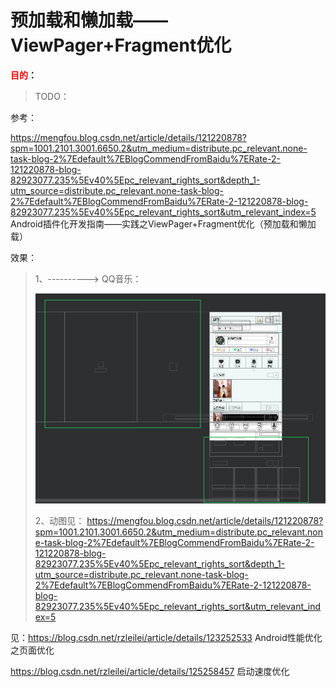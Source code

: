 



# 预加载和懒加载——ViewPager+Fragment优化

**<font color='red'>目的</font>：**

> TODO：

参考：

https://mengfou.blog.csdn.net/article/details/121220878?spm=1001.2101.3001.6650.2&utm_medium=distribute.pc_relevant.none-task-blog-2%7Edefault%7EBlogCommendFromBaidu%7ERate-2-121220878-blog-82923077.235%5Ev40%5Epc_relevant_rights_sort&depth_1-utm_source=distribute.pc_relevant.none-task-blog-2%7Edefault%7EBlogCommendFromBaidu%7ERate-2-121220878-blog-82923077.235%5Ev40%5Epc_relevant_rights_sort&utm_relevant_index=5           Android插件化开发指南——实践之ViewPager+Fragment优化（预加载和懒加载）



效果： 

> 1、----------> QQ音乐：
>
> ![image-20240118235133956](APP开发.assets/image-20240118235133956.png)
>
> 2、动图见： https://mengfou.blog.csdn.net/article/details/121220878?spm=1001.2101.3001.6650.2&utm_medium=distribute.pc_relevant.none-task-blog-2%7Edefault%7EBlogCommendFromBaidu%7ERate-2-121220878-blog-82923077.235%5Ev40%5Epc_relevant_rights_sort&depth_1-utm_source=distribute.pc_relevant.none-task-blog-2%7Edefault%7EBlogCommendFromBaidu%7ERate-2-121220878-blog-82923077.235%5Ev40%5Epc_relevant_rights_sort&utm_relevant_index=5     







见：https://blog.csdn.net/rzleilei/article/details/123252533        Android性能优化之页面优化

https://blog.csdn.net/rzleilei/article/details/125258457         启动速度优化




